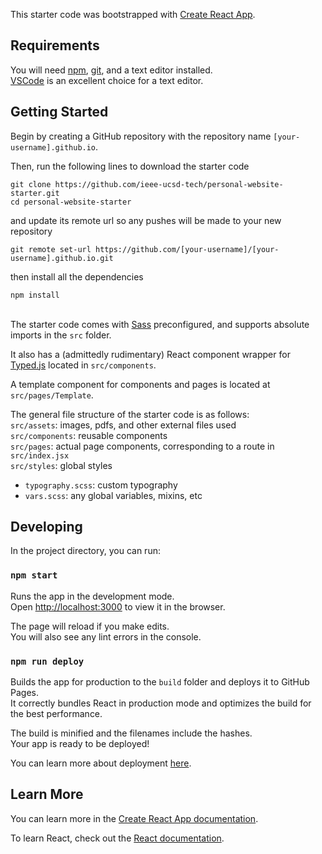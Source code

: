 This starter code was bootstrapped with [Create React App](https://github.com/facebook/create-react-app).

## Requirements

You will need [npm](https://nodejs.org/en/download/), [git](https://git-scm.com/downloads), and a text editor installed. \
[VSCode](https://code.visualstudio.com/Download) is an excellent choice for a text editor.

## Getting Started
Begin by creating a GitHub repository with the repository name `[your-username].github.io`.

Then, run the following lines to download the starter code

```
git clone https://github.com/ieee-ucsd-tech/personal-website-starter.git
cd personal-website-starter
```

and update its remote url so any pushes will be made to your new repository

```
git remote set-url https://github.com/[your-username]/[your-username].github.io.git
```

then install all the dependencies
```
npm install
```

\
The starter code comes with [Sass](https://sass-lang.com/) preconfigured, and supports absolute imports in the `src` folder.

It also has a (admittedly rudimentary) React component wrapper for [Typed.js](https://github.com/mattboldt/typed.js/) located in `src/components`.

A template component for components and pages is located at `src/pages/Template`.

The general file structure of the starter code is as follows: \
`src/assets`: images, pdfs, and other external files used \
`src/components`: reusable components \
`src/pages`: actual page components, corresponding to a route in `src/index.jsx` \
`src/styles`: global styles
- `typography.scss`: custom typography
- `vars.scss`: any global variables, mixins, etc



## Developing

In the project directory, you can run:

### `npm start`

Runs the app in the development mode.\
Open [http://localhost:3000](http://localhost:3000) to view it in the browser.

The page will reload if you make edits.\
You will also see any lint errors in the console.

### `npm run deploy`
Builds the app for production to the `build` folder and deploys it to GitHub Pages. \
It correctly bundles React in production mode and optimizes the build for the best performance.

The build is minified and the filenames include the hashes. \
Your app is ready to be deployed!

You can learn more about deployment [here](https://create-react-app.dev/docs/deployment/).

## Learn More

You can learn more in the [Create React App documentation](https://facebook.github.io/create-react-app/docs/getting-started).

To learn React, check out the [React documentation](https://reactjs.org/).
